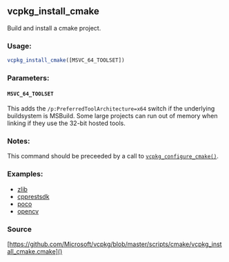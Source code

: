 ## vcpkg_install_cmake

Build and install a cmake project.

### Usage:
```cmake
vcpkg_install_cmake([MSVC_64_TOOLSET])
```

### Parameters:
#### `MSVC_64_TOOLSET`
This adds the `/p:PreferredToolArchitecture=x64` switch if the underlying buildsystem is MSBuild. Some large projects can run out of memory when linking if they use the 32-bit hosted tools.

### Notes:
This command should be preceeded by a call to [`vcpkg_configure_cmake()`](vcpkg_configure_cmake.md).

### Examples:

* [zlib](https://github.com/Microsoft/vcpkg/blob/master/ports/zlib/portfile.cmake)
* [cpprestsdk](https://github.com/Microsoft/vcpkg/blob/master/ports/cpprestsdk/portfile.cmake)
* [poco](https://github.com/Microsoft/vcpkg/blob/master/ports/poco/portfile.cmake)
* [opencv](https://github.com/Microsoft/vcpkg/blob/master/ports/opencv/portfile.cmake)

### Source
[https://github.com/Microsoft/vcpkg/blob/master/scripts/cmake/vcpkg_install_cmake.cmake]()
